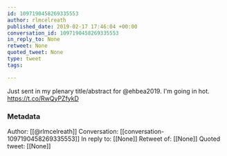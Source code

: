 ```yaml
---
id: 1097190458269335553
author: rlmcelreath
published_date: 2019-02-17 17:46:04 +00:00
conversation_id: 1097190458269335553
in_reply_to: None
retweet: None
quoted_tweet: None
type: tweet
tags:

---
```


Just sent in my plenary title/abstract for @ehbea2019. I'm going in hot. https://t.co/RwQyPZfykD

### Metadata

Author: [[@rlmcelreath]]
Conversation: [[conversation-1097190458269335553]]
In reply to: [[None]]
Retweet of: [[None]]
Quoted tweet: [[None]]
